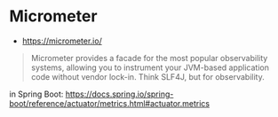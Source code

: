 # Micrometer
* https://micrometer.io/

> Micrometer provides a facade for the most popular observability systems, allowing you to instrument your JVM-based application code without vendor lock-in. Think SLF4J, but for observability.

in Spring Boot: https://docs.spring.io/spring-boot/reference/actuator/metrics.html#actuator.metrics

